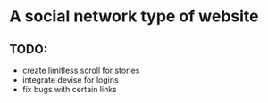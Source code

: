 # A social network type of website

## TODO:

- create limitless scroll for stories
- integrate devise for logins
- fix bugs with certain links